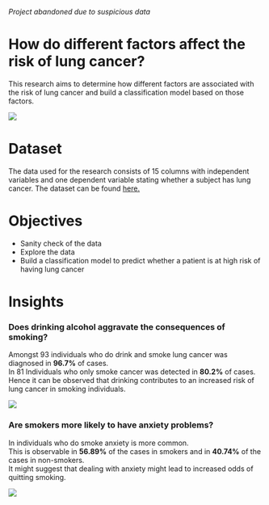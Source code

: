 *Project abandoned due to suspicious data*
# How do different factors affect the risk of lung cancer?
This research aims to determine how different factors are associated with the risk of lung cancer and build a classification model based on those factors. 

<img src="https://encrypted-tbn0.gstatic.com/images?q=tbn:ANd9GcSfP3kxirueVvH6uePuDEXEx6cNv-v9R2TLTA&s">

# Dataset 
The data used for the research consists of 15 columns with independent variables and one dependent variable stating whether a subject has lung cancer.
The dataset can be found <a href="https://www.kaggle.com/datasets/mysarahmadbhat/lung-cancer">here.</a>

# Objectives
<ul>
  <li>Sanity check of the data</li>
  <li>Explore the data</li>
  <li>Build a classification model to predict whether a patient is at high risk of having lung cancer</li>
</ul>

# Insights

### Does drinking alcohol aggravate the consequences of smoking?
Amongst 93 individuals who do drink and smoke lung cancer was diagnosed in **96.7%** of cases.<br>
In 81 Individuals who only smoke cancer was detected in **80.2%** of cases. <br>
Hence it can be observed that drinking contributes to an increased risk of lung cancer in smoking individuals.<br>

<img src="https://ci3.googleusercontent.com/mail-img-att/AGAZnRpGGnCxhpOMcxNNt61PxKtB8JCpiZzvchbQzDKUwJXjSxEzZDrjBqHNvxEM7ngnS5AxJzn4GtwCAQGXkijOgG0oQUWhapcdPQIhGIzya1n6qylgBUBXGY41IVHKmhQvc43Fgl60HqaQ7WPO_ddNq46Sq0AdXTJP2UTbZNg7vrdzKF5rtMztvtCy0XM6eTlh5RH23el6ITvyEWOdyhb82Vl5LB1Epsd7LoMTkqfpgp3LKS2siyWnU78Wy913FYoQuoJtMuwv4B5TDbJOMV440uEggbWF_WOYr4yIPaKUdv5KW1BCz2HbQanf-wEIyuPjBQ2wQQaiCTz4MLCLAZZ5TnNechPgk9r2j9AdS4W9gMR7NzrC-9kiMem2HePqh2ChYloTaiGqdUTuYX43kFa2EpTdrLf8BP9gqd_EHtM4xiPtZqp_RiiBIQHHzpiciKQZa-19WTz4YS8A5uD34ZugNvVXaeJIBrLln9ImCnfuQAL5TJi7VY6o22XXhnbWxwN-uGgYvDQYZruaRsDCGCCHcLzU5qxqZFGlVgJZkXd07cH8OlmzuLXaag50IzRiyH0QRigrTmId9LziKWVTkTazMaPLLJT_L7x4uLjZ3fJuVeQx5Pf-Bv3-QJTiBIPacatzGJWEi0u66WJETgpi0T7cZN9IMfUbr0qrO_mUMnvqAXtKFTb-l1yhn1D2B7SGM9huqe5JXIAxhCuTjzw2RRv6H59qusEEiOimKcbQDC62GAjRQlj8Jxa7Mum-m1ho_4vbDXHLntxxhGvnMpmwXY8hkkzJ6SKa3bRn759p3d_VKToA1hBPXdmaYYVf69ukis_xZ-ZIzXE2EZ1WSMuFMkUp7s_SPojlzkEKFroD7Ayh0TVDHo7hZLyxQq6OmWEH5IEy797uuJEL69gIITCChgNQF0xgyxqrKQjAqE1Bhy8ASoCDabZaqzrPsFgu2CVYJ2JvEz-ab07lbZMNlAJHatCfPqsvr3obrgGQ7IIEWkhRc6Xn31SVvT_P0GAUjF2iUcM09n4SD-hxq5WCsclVBAea=s0-l75-ft">

###  Are smokers more likely to have anxiety problems?
In individuals who do smoke anxiety is more common.<br>
This is observable in **56.89%** of the cases in smokers and in **40.74%** of the cases in non-smokers.<br>
It might suggest that dealing with anxiety might lead to increased odds of quitting smoking.<br>

<img src="https://private-user-images.githubusercontent.com/119814659/341066400-7acf7336-e41b-4e7c-9fb5-a1ee7b11fd04.png?jwt=eyJhbGciOiJIUzI1NiIsInR5cCI6IkpXVCJ9.eyJpc3MiOiJnaXRodWIuY29tIiwiYXVkIjoicmF3LmdpdGh1YnVzZXJjb250ZW50LmNvbSIsImtleSI6ImtleTUiLCJleHAiOjE3MTg3OTkwNTcsIm5iZiI6MTcxODc5ODc1NywicGF0aCI6Ii8xMTk4MTQ2NTkvMzQxMDY2NDAwLTdhY2Y3MzM2LWU0MWItNGU3Yy05ZmI1LWExZWU3YjExZmQwNC5wbmc_WC1BbXotQWxnb3JpdGhtPUFXUzQtSE1BQy1TSEEyNTYmWC1BbXotQ3JlZGVudGlhbD1BS0lBVkNPRFlMU0E1M1BRSzRaQSUyRjIwMjQwNjE5JTJGdXMtZWFzdC0xJTJGczMlMkZhd3M0X3JlcXVlc3QmWC1BbXotRGF0ZT0yMDI0MDYxOVQxMjA1NTdaJlgtQW16LUV4cGlyZXM9MzAwJlgtQW16LVNpZ25hdHVyZT1kYzA3ZDEyYTE2ZDUwMzYzYTU0MTBkNjM4YzkxZjY3NGZiNGJhZWNkYmRjODBjNTM2N2NmMmQzY2E2ZDFjY2M3JlgtQW16LVNpZ25lZEhlYWRlcnM9aG9zdCZhY3Rvcl9pZD0wJmtleV9pZD0wJnJlcG9faWQ9MCJ9.BVZtXqdNnRfMydaUY2ZTyq6QCePQj_jhGGuSiTFlXlQ">
